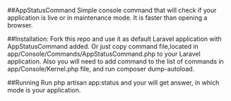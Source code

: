 ##AppStatusCommand
Simple console command that will check if your application is live or in maintenance mode.
It is faster than opening a browser. 

##Installation:
Fork this repo and use it as default Laravel application with AppStatusCommand added. Or just copy command file,located in app/Console/Commands/AppStatusCommand.php to your Laravel application. Also you will need to add command to the list of commands in app/Console/Kernel.php file, and run composer dump-autoload.

##Running 
Run php artisan app:status and your will get answer, in which mode is your application.
